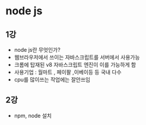 # node js
## 1강
 - node js란 무엇인가?
 - 웹브라우저에서 쓰이는 자바스크립트를 서버에서 사용가능 
 - 크롬에 탑재된 v8 자바스크립트 엔진이 이를 가능하게 함 
 - 사용기업 : 월마트 , 페이팔 ,이베이등 등 국내 다수 
 - cpu를 많이쓰는 작업에는 잘안쓰임 
## 2강
 - npm, node 설치
 